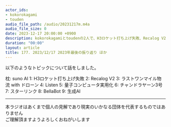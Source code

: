 ```yaml
---
actor_ids:
- kokorokagami
- touden
audio_file_path: /audio/20231217m.m4a
audio_file_size: 0
date: 2023-12-17 20:00:00 +0900
description: kokorokagamiとtoudenの2人で、H3ロケット打ち上げ失敗、Recalog V2 など について話しました。
duration: "00:00"
layout: article
title: 177. 2023/12/17 2023年最後の振り返り ほか
---
```


以下のようなトピックについて話をしました。

枕: suno AI
1: H3ロケット打ち上げ失敗
2: Recalog V2
3: ラストワンマイル物流 with ドローン
4: Listen
5: 量子コンピュータ実用化
6: チャンドラヤーン3号
7: スターリンク
8: BellaBot
9: 生成AI

___

本ラジオはあくまで個人の見解であり現実のいかなる団体を代表するものではありません  
ご理解頂ますようよろしくおねがいします  
